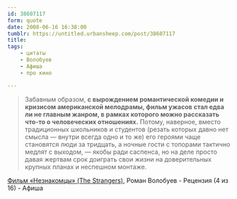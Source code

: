 ```yaml
---
id: 38607117
form: quote
date: 2008-06-16 16:38:00
tumblr: https://untitled.urbansheep.com/post/38607117
title: 
tags:
    - цитаты
    - Волобуев
    - Афиша
    - про кино

---
```


<blockquote>
Забавным образом, <strong>с вырождением романтической комедии и кризисом американской мелодрамы, фильм ужасов стал едва ли не главным жанром, в рамках которого можно рассказать что-то о человеческих отношениях.</strong> Потому, наверное, вместо традиционных школьников и студентов (резать которых давно нет смысла — внутри всегда одно и то же) его героями чаще становятся люди за тридцать, а ночные гости с топорами тактично медлят c выходом, — якобы ради саспенса, но на деле просто давая жертвам срок доиграть свои жизни на доверительных крупных планах и неспешном монтаже.
</blockquote>

<a href="http://www.afisha.ru/review/movies/225985/">Фильм «Незнакомцы» (The Strangers)</a>, Роман Волобуев - Рецензия (4 из 16) - Афиша
